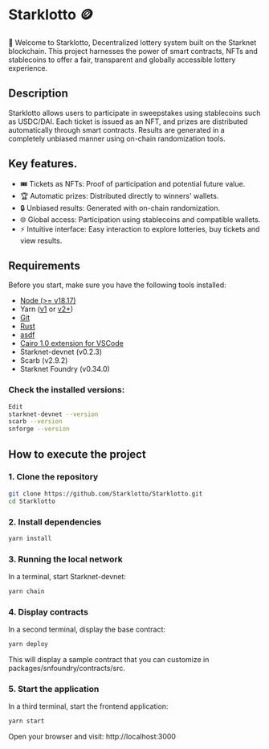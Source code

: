 # Starklotto 🪙


🧪 Welcome to Starklotto, Decentralized lottery system built on the Starknet blockchain. This project harnesses the power of smart contracts, NFTs and stablecoins to offer a fair, transparent and globally accessible lottery experience.


## Description

Starklotto allows users to participate in sweepstakes using stablecoins such as USDC/DAI. Each ticket is issued as an NFT, and prizes are distributed automatically through smart contracts. Results are generated in a completely unbiased manner using on-chain randomization tools.


## Key features.

- 🎟 Tickets as NFTs: Proof of participation and potential future value.
- 🏆 Automatic prizes: Distributed directly to winners' wallets.
- 🔒 Unbiased results: Generated with on-chain randomization.
- 🌐 Global access: Participation using stablecoins and compatible wallets.
- ⚡ Intuitive interface: Easy interaction to explore lotteries, buy tickets and view results.

## Requirements
Before you start, make sure you have the following tools installed:

- [Node (>= v18.17)](https://nodejs.org/en/download/)
- Yarn ([v1](https://classic.yarnpkg.com/en/docs/install/) or [v2+](https://yarnpkg.com/getting-started/install))
- [Git](https://git-scm.com/downloads)
- [Rust](https://rust-lang.org/tools/install)
- [asdf](https://asdf-vm.com/guide/getting-started.html)
- [Cairo 1.0 extension for VSCode](https://marketplace.visualstudio.com/items?itemName=starkware.cairo1)
- Starknet-devnet (v0.2.3)
- Scarb (v2.9.2)
- Starknet Foundry (v0.34.0)

### Check the installed versions:


```sh
Edit
starknet-devnet --version
scarb --version
snforge --version
```

## How to execute the project

### 1. Clone the repository
  ```sh
  git clone https://github.com/Starklotto/Starklotto.git
  cd Starklotto
  ```
### 2. Install dependencies
  ```sh
  yarn install
  ```
### 3. Running the local network
In a terminal, start Starknet-devnet:
```sh
yarn chain
 ```
### 4. Display contracts
In a second terminal, display the base contract:

```sh
yarn deploy
 ```
This will display a sample contract that you can customize in packages/snfoundry/contracts/src.

### 5. Start the application
In a third terminal, start the frontend application:

```sh
yarn start
 ```
Open your browser and visit: http://localhost:3000
